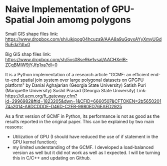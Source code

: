 # Naive Implementation of GPU-Spatial Join amomg polygons

Small GIS shape files link: https://www.dropbox.com/sh/uikipog04hcuza9/AAA8a9uGqvxAYyXmyUGdRuEda?dl=0

Big GIS shap files link: https://www.dropbox.com/sh/5vs08se9ke1vsal/AACHXelB-ZCqBMiW9jYJfp1xa?dl=0

It is a Python implementation of a research article 
"GCMF: an efficient end-to-end spatial join system over large polygonal datasets on GPGPU platform" 
by Danial Aghajarian	(Georgia State University)
   Satish Puri (Marquette University)
   Sushil Prasad	(Georgia State University)
   Link: https://dl.acm.org/ft_gateway.cfm?id=2996982&ftid=1823205&dwn=1&CFID=6660507&CFTOKEN=2b565020174a2014-A8DCDDDE-D46D-C2EB-9980ED76EAED2925

As a first version of GCMF in Python, its performance is not as good as the results reported in the original paper. 
This can be explained by two main reasons: 
- Utilization of GPU (I should have reduced the use of if statement in the GPU kernel function); 
- my limited understanding of the GCMF. 
I developed 
a load-balanced version as well but it did not work as well as I expected. I will be turning this in C/C++ and updating on Github.
